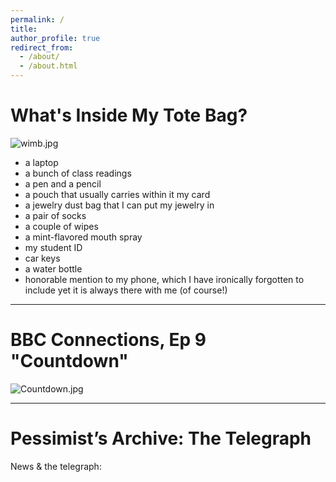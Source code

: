```yaml
---
permalink: /
title: 
author_profile: true
redirect_from: 
  - /about/
  - /about.html
---
```

What's Inside My Tote Bag?
======
![wimb.jpg](https://malkry04.github.io/mahraalkhouri.github.io///images/wimb.jpg)
- a laptop
- a bunch of class readings
- a pen and a pencil
- a pouch that usually carries within it my card
- a jewelry dust bag that I can put my jewelry in
- a pair of socks
- a couple of wipes
- a mint-flavored mouth spray
- my student ID
- car keys
- a water bottle
- honorable mention to my phone, which I have ironically forgotten to include yet it is always there with me (of course!)

---
BBC Connections, Ep 9 "Countdown"
======
![Countdown.jpg](https://malkry04.github.io/mahraalkhouri.github.io///images/Countdown.jpg)

---
Pessimist’s Archive: The Telegraph
======
News & the telegraph:



